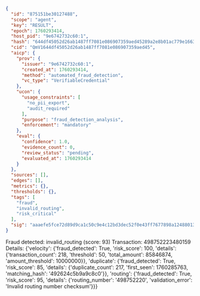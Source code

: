```json
{
  "id": "875151be30127488",
  "scope": "agent",
  "key": "RESULT",
  "epoch": 1760293414,
  "host_pid": "9e6742732c60:1",
  "hash": "644df45052d26ab1487ff7081e086907359aed45289a2e8b01ac779e1663b8e5",
  "cid": "QmV1644df45052d26ab1487ff7081e086907359aed45",
  "aicp": {
    "prov": {
      "issuer": "9e6742732c60:1",
      "created_at": 1760293414,
      "method": "automated_fraud_detection",
      "vc_type": "VerifiableCredential"
    },
    "ucon": {
      "usage_constraints": [
        "no_pii_export",
        "audit_required"
      ],
      "purpose": "fraud_detection_analysis",
      "enforcement": "mandatory"
    },
    "eval": {
      "confidence": 1.0,
      "evidence_count": 0,
      "review_status": "pending",
      "evaluated_at": 1760293414
    }
  },
  "sources": [],
  "edges": [],
  "metrics": {},
  "thresholds": {},
  "tags": [
    "fraud",
    "invalid_routing",
    "risk_critical"
  ],
  "sig": "aaaefe5fce72d89d9ca1c50c9e4c12bd3dec52f0e43ff7677898a12488013b14"
}
```

Fraud detected: invalid_routing (score: 93)
Transaction: 498752223480159
Details: {'velocity': {'fraud_detected': True, 'risk_score': 100, 'details': {'transaction_count': 218, 'threshold': 50, 'total_amount': 85846874, 'amount_threshold': 10000000}}, 'duplicate': {'fraud_detected': True, 'risk_score': 85, 'details': {'duplicate_count': 217, 'first_seen': 1760285763, 'matching_hash': '492624c5b9a9c8c0'}}, 'routing': {'fraud_detected': True, 'risk_score': 95, 'details': {'routing_number': '498752220', 'validation_error': 'Invalid routing number checksum'}}}